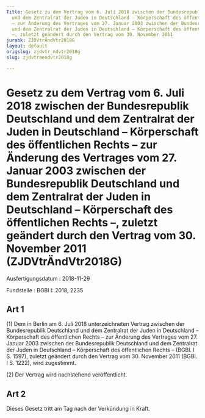 ```yaml
---
Title: Gesetz zu dem Vertrag vom 6. Juli 2018 zwischen der Bundesrepublik Deutschland
  und dem Zentralrat der Juden in Deutschland – Körperschaft des öffentlichen Rechts
  – zur Änderung des Vertrages vom 27. Januar 2003 zwischen der Bundesrepublik Deutschland
  und dem Zentralrat der Juden in Deutschland – Körperschaft des öffentlichen Rechts
  –, zuletzt geändert durch den Vertrag vom 30. November 2011
jurabk: ZJDVtrÄndVtr2018G
layout: default
origslug: zjdvtr_ndvtr2018g
slug: zjdvtraendvtr2018g

---
```


# Gesetz zu dem Vertrag vom 6. Juli 2018 zwischen der Bundesrepublik Deutschland und dem Zentralrat der Juden in Deutschland – Körperschaft des öffentlichen Rechts – zur Änderung des Vertrages vom 27. Januar 2003 zwischen der Bundesrepublik Deutschland und dem Zentralrat der Juden in Deutschland – Körperschaft des öffentlichen Rechts –, zuletzt geändert durch den Vertrag vom 30. November 2011 (ZJDVtrÄndVtr2018G)

Ausfertigungsdatum
:   2018-11-29

Fundstelle
:   BGBl I: 2018, 2235


## Art 1

(1) Dem in Berlin am 6. Juli 2018 unterzeichneten Vertrag zwischen der
Bundesrepublik Deutschland und dem Zentralrat der Juden in Deutschland
– Körperschaft              des öffentlichen Rechts – zur Änderung des
Vertrages vom 27. Januar 2003 zwischen der Bundesrepublik Deutschland
und dem Zentralrat der Juden in Deutschland – Körperschaft des
öffentlichen Rechts – (BGBl. I S. 1597), zuletzt geändert durch den
Vertrag vom 30. November 2011 (BGBl. I S. 1222), wird zugestimmt.

(2) Der Vertrag wird nachstehend veröffentlicht.


## Art 2

Dieses Gesetz tritt am Tag nach der Verkündung in Kraft.

